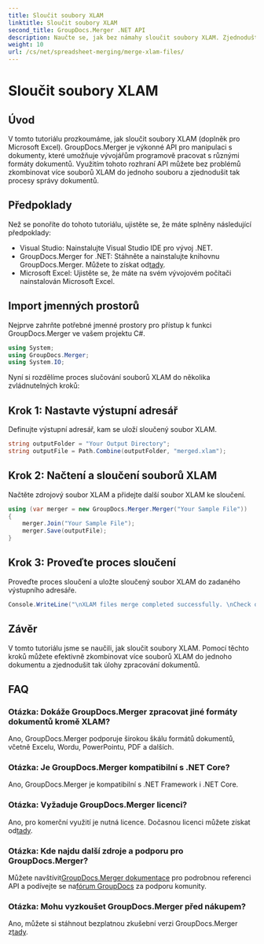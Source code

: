 ```yaml
---
title: Sloučit soubory XLAM
linktitle: Sloučit soubory XLAM
second_title: GroupDocs.Merger .NET API
description: Naučte se, jak bez námahy sloučit soubory XLAM. Zjednodušte si úkoly správy dokumentů pomocí tohoto výkonného rozhraní API.
weight: 10
url: /cs/net/spreadsheet-merging/merge-xlam-files/
---
```


# Sloučit soubory XLAM

## Úvod

V tomto tutoriálu prozkoumáme, jak sloučit soubory XLAM (doplněk pro Microsoft Excel). GroupDocs.Merger je výkonné API pro manipulaci s dokumenty, které umožňuje vývojářům programově pracovat s různými formáty dokumentů. Využitím tohoto rozhraní API můžete bez problémů zkombinovat více souborů XLAM do jednoho souboru a zjednodušit tak procesy správy dokumentů.

## Předpoklady

Než se ponoříte do tohoto tutoriálu, ujistěte se, že máte splněny následující předpoklady:

- Visual Studio: Nainstalujte Visual Studio IDE pro vývoj .NET.
-  GroupDocs.Merger for .NET: Stáhněte a nainstalujte knihovnu GroupDocs.Merger. Můžete to získat od[tady](https://releases.groupdocs.com/merger/net/).
- Microsoft Excel: Ujistěte se, že máte na svém vývojovém počítači nainstalován Microsoft Excel.

## Import jmenných prostorů

Nejprve zahrňte potřebné jmenné prostory pro přístup k funkci GroupDocs.Merger ve vašem projektu C#.

```csharp
using System; 
using GroupDocs.Merger;
using System.IO;
```

Nyní si rozdělíme proces slučování souborů XLAM do několika zvládnutelných kroků:

## Krok 1: Nastavte výstupní adresář

Definujte výstupní adresář, kam se uloží sloučený soubor XLAM.

```csharp
string outputFolder = "Your Output Directory";
string outputFile = Path.Combine(outputFolder, "merged.xlam");
```

## Krok 2: Načtení a sloučení souborů XLAM

Načtěte zdrojový soubor XLAM a přidejte další soubor XLAM ke sloučení.

```csharp
using (var merger = new GroupDocs.Merger.Merger("Your Sample File"))
{
    merger.Join("Your Sample File");
    merger.Save(outputFile);
}
```

## Krok 3: Proveďte proces sloučení

Proveďte proces sloučení a uložte sloučený soubor XLAM do zadaného výstupního adresáře.

```csharp
Console.WriteLine("\nXLAM files merge completed successfully. \nCheck output in {0}", outputFolder);
```

## Závěr

V tomto tutoriálu jsme se naučili, jak sloučit soubory XLAM. Pomocí těchto kroků můžete efektivně zkombinovat více souborů XLAM do jednoho dokumentu a zjednodušit tak úlohy zpracování dokumentů.

## FAQ

### Otázka: Dokáže GroupDocs.Merger zpracovat jiné formáty dokumentů kromě XLAM?

Ano, GroupDocs.Merger podporuje širokou škálu formátů dokumentů, včetně Excelu, Wordu, PowerPointu, PDF a dalších.

### Otázka: Je GroupDocs.Merger kompatibilní s .NET Core?

Ano, GroupDocs.Merger je kompatibilní s .NET Framework i .NET Core.

### Otázka: Vyžaduje GroupDocs.Merger licenci?

Ano, pro komerční využití je nutná licence. Dočasnou licenci můžete získat od[tady](https://purchase.groupdocs.com/temporary-license/).

### Otázka: Kde najdu další zdroje a podporu pro GroupDocs.Merger?

 Můžete navštívit[GroupDocs.Merger dokumentace](https://tutorials.groupdocs.com/merger/net/) pro podrobnou referenci API a podívejte se na[fórum GroupDocs](https://forum.groupdocs.com/c/merger/32) za podporu komunity.

### Otázka: Mohu vyzkoušet GroupDocs.Merger před nákupem?

 Ano, můžete si stáhnout bezplatnou zkušební verzi GroupDocs.Merger z[tady](https://releases.groupdocs.com/).
